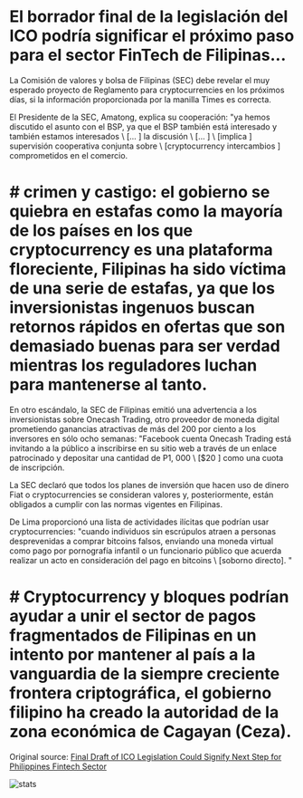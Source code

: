 # El borrador final de la legislación del ICO podría significar el próximo paso para el sector FinTech de Filipinas...

La Comisión de valores y bolsa de Filipinas (SEC) debe revelar el muy esperado proyecto de Reglamento para cryptocurrencies en los próximos días, si la información proporcionada por la manilla Times es correcta.

El Presidente de la SEC, Amatong, explica su cooperación: "ya hemos discutido el asunto con el BSP, ya que el BSP también está interesado y también estamos interesados \ [... \] la discusión \ [... \] \ [implica \] supervisión cooperativa conjunta sobre \ [cryptocurrency intercambios \] comprometidos en el comercio.

# # crimen y castigo: el gobierno se quiebra en estafas como la mayoría de los países en los que cryptocurrency es una plataforma floreciente, Filipinas ha sido víctima de una serie de estafas, ya que los inversionistas ingenuos buscan retornos rápidos en ofertas que son demasiado buenas para ser verdad mientras los reguladores luchan para mantenerse al tanto.

En otro escándalo, la SEC de Filipinas emitió una advertencia a los inversionistas sobre Onecash Trading, otro proveedor de moneda digital prometiendo ganancias atractivas de más del 200 por ciento a los inversores en sólo ocho semanas: "Facebook cuenta Onecash Trading está invitando a la público a inscribirse en su sitio web a través de un enlace patrocinado y depositar una cantidad de P1, 000 \ [$20 \] como una cuota de inscripción.

La SEC declaró que todos los planes de inversión que hacen uso de dinero Fiat o cryptocurrencies se consideran valores y, posteriormente, están obligados a cumplir con las normas vigentes en Filipinas.

De Lima proporcionó una lista de actividades ilícitas que podrían usar cryptocurrencies: "cuando individuos sin escrúpulos atraen a personas desprevenidas a comprar bitcoins falsos, enviando una moneda virtual como pago por pornografía infantil o un funcionario público que acuerda realizar un acto en consideración del pago en bitcoins \ [soborno directo]. "

# # Cryptocurrency y bloques podrían ayudar a unir el sector de pagos fragmentados de Filipinas en un intento por mantener al país a la vanguardia de la siempre creciente frontera criptográfica, el gobierno filipino ha creado la autoridad de la zona económica de Cagayan (Ceza).

Original source: [Final Draft of ICO Legislation Could Signify Next Step for Philippines Fintech Sector](https://cointelegraph.com/news/final-draft-of-ico-legislation-could-signify-next-step-for-philippines-fintech-sector)

![stats](https://c.statcounter.com/11760860/0/a89fa40b/1/ "stats")